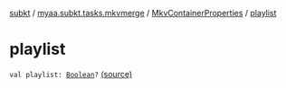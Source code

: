 [subkt](../../index.md) / [myaa.subkt.tasks.mkvmerge](../index.md) / [MkvContainerProperties](index.md) / [playlist](./playlist.md)

# playlist

`val playlist: `[`Boolean`](https://kotlinlang.org/api/latest/jvm/stdlib/kotlin/-boolean/index.html)`?` [(source)](https://github.com/Myaamori/SubKt/blob/0.1.4/src/main/kotlin/myaa/subkt/tasks/mkvmerge/mkvmerge.kt#L55)